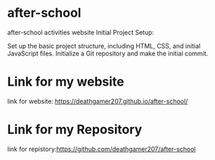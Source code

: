 # after-school
after-school activities website
Initial Project Setup:

Set up the basic project structure, including HTML, CSS, and initial JavaScript files.
Initialize a Git repository and make the initial commit.
# Link for my website
link for website: https://deathgamer207.github.io/after-school/
# Link for my Repository
link for repistory:https://github.com/deathgamer207/after-school